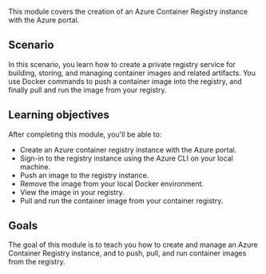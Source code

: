 This module covers the creation of an Azure Container Registry instance with the Azure portal.

## Scenario

In this scenario, you learn how to create a private registry service for building, storing, and managing container images and related artifacts. You use Docker commands to push a container image into the registry, and finally pull and run the image from your registry.

## Learning objectives

After completing this module, you'll be able to:

 -  Create an Azure container registry instance with the Azure portal.
 -  Sign-in to the registry instance using the Azure CLI on your local machine.
 -  Push an image to the registry instance.
 -  Remove the image from your local Docker environment.
 -  View the image in your registry.
 -  Pull and run the container image from your container registry.

## Goals

The goal of this module is to teach you how to create and manage an Azure Container Registry instance, and to push, pull, and run container images from the registry.
